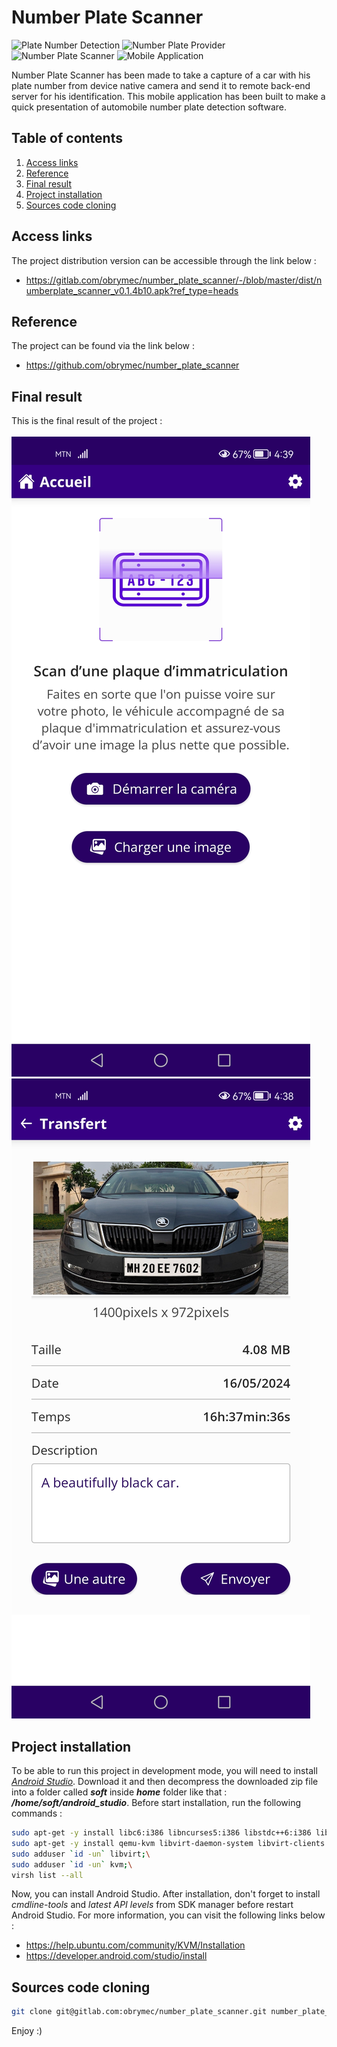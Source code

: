 # Number Plate Scanner
![Plate Number Detection](https://img.shields.io/badge/plate%20number%20detection-290064.svg?style=for-the-badge)
![Number Plate Provider](https://img.shields.io/badge/number%20plate%20provider-6200ee?style=for-the-badge)
![Number Plate Scanner](https://img.shields.io/badge/number%20plate%20scanner-9654f4?style=for-the-badge)
![Mobile Application](https://img.shields.io/badge/mobile%20application-efe6fd?style=for-the-badge)

Number Plate Scanner has been made to take a capture of a car with his
plate number from device native camera and send it to remote back-end
server for his identification. This mobile application has been built
to make a quick presentation of automobile number plate detection
software.

## Table of contents
1. [Access links](#links)
2. [Reference](#ref)
3. [Final result](#result)
4. [Project installation](#install)
5. [Sources code cloning](#cloning)

## Access links <a id = "links"></a>
The project distribution version can be accessible through the link below :
- https://gitlab.com/obrymec/number_plate_scanner/-/blob/master/dist/numberplate_scanner_v0.1.4b10.apk?ref_type=heads

## Reference <a id = "ref"></a>
The project can be found via the link below :
- https://github.com/obrymec/number_plate_scanner

## Final result <a id = "result"></a>
This is the final result of the project :<br/><br/>
![First render](./render/render_1.jpg)
![Second render](./render/render_2.jpg)

## Project installation <a id = "install"></a>
To be able to run this project in development
mode, you will need to install <i>
<a href = "https://developer.android.com">Android Studio</a></i>.
Download it and then decompress the downloaded zip file into
a folder called <b><i>soft</i></b> inside <b><i>home</i></b>
folder like that : <b><i>/home/soft/android_studio</i></b>.
Before start installation, run the following commands :
```sh
sudo apt-get -y install libc6:i386 libncurses5:i386 libstdc++6:i386 lib32z1 libbz2-1.0:i386;\
sudo apt-get -y install qemu-kvm libvirt-daemon-system libvirt-clients bridge-utils;\
sudo adduser `id -un` libvirt;\
sudo adduser `id -un` kvm;\
virsh list --all
```
Now, you can install Android Studio. After installation, don't
forget to install <i>cmdline-tools</i> and <i>latest API levels</i>
from SDK manager before restart Android Studio. For more information,
you can visit the following links below :
- https://help.ubuntu.com/community/KVM/Installation
- https://developer.android.com/studio/install

## Sources code cloning <a id = "cloning"></a>
```sh
git clone git@gitlab.com:obrymec/number_plate_scanner.git number_plate_scanner/
```

Enjoy :)
